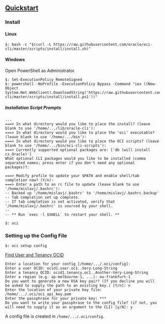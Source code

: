 ## [Quickstart](https://docs.cloud.oracle.com/en-us/iaas/Content/API/SDKDocs/cliinstall.htm)

### Install

#### Linux

```
$: bash -c "$(curl -L https://raw.githubusercontent.com/oracle/oci-cli/master/scripts/install/install.sh)"
```

#### Windows

Open PowerShell as Administrator.  

```
$: Set-ExecutionPolicy RemoteSigned
$: powershell -NoProfile -ExecutionPolicy Bypass -Command "iex ((New-Object System.Net.WebClient).DownloadString('https://raw.githubusercontent.com/oracle/oci-cli/master/scripts/install/install.ps1'))"
```

##### Installation Script Prompts

```
...
===> In what directory would you like to place the install? (leave blank to use '/home/.../lib/oracle-cli'):
===> In what directory would you like to place the 'oci' executable? (leave blank to use '/home/.../bin'):
===> In what directory would you like to place the OCI scripts? (leave blank to use '/home/.../bin/oci-cli-scripts'):
===> Currently supported optional packages are: ['db (will install cx_Oracle)']
What optional CLI packages would you like to be installed (comma separated names; press enter if you don't need any optional packages)?:

===> Modify profile to update your $PATH and enable shell/tab completion now? (Y/n):
===> Enter a path to an rc file to update (leave blank to use '/home/mislavj/.bashrc'):
-- Backed up '/home/mislavj/.bashrc' to '/home/mislavj/.bashrc.backup'
-- Tab completion set up complete.
-- If tab completion is not activated, verify that '/home/mislavj/.bashrc' is sourced by your shell.
--
-- ** Run `exec -l $SHELL` to restart your shell. **
```

```
$: oci
```

### Setting up the Config File

```
$: oci setup config
```

[Find User and Tenancy OCID](../../../ToolsConfiguration/KeysAndOCIDs)

```
Enter a location for your config [/home/.../.oci/config]:
Enter a user OCID: ocid1.user.oc1..Very-Long-String
Enter a tenancy OCID: ocid1.tenancy.oc1..Another-Very-Long-String
Enter a region (e.g. ap-melbourne-1, ...): eu-frankfurt-1
Do you want to generate a new RSA key pair? (If you decline you will be asked to supply the path to an existing key.) [Y/n]: n
Enter the location of your private key file: /home/.../.oci/oci_api_key.pem
Enter the passphrase for your private key: ***
Do you want to write your passphrase to the config file? (if not, you will need to supply it as an argument to the CLI) [y/N]: y
```

A config file is created in `/home/.../.oci/config`.  
